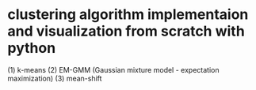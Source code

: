 # clustering algorithm implementaion and visualization from scratch with python
(1) k-means
(2) EM-GMM (Gaussian mixture model - expectation maximization)
(3) mean-shift


